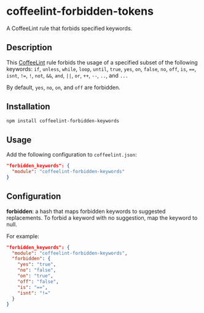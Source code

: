 coffeelint-forbidden-tokens
==============================

A CoffeeLint rule that forbids specified keywords.

Description
-----------

This [CoffeeLint](http://www.coffeelint.org/) rule forbids the usage of a specified subset of
the following keywords: `if`, `unless`, `while`, `loop`, `until`, `true`, `yes`, `on`, `false`,
`no`, `off`, `is`, `==`, `isnt`, `!=`, `!`, `not`, `&&`, `and`, `||`, `or`, `++`, `--`, `..`, and
`...`

By default, `yes`, `no`, `on`, and `off` are forbidden.

Installation
------------

```sh
npm install coffeelint-forbidden-keywords
```

Usage
-----

Add the following configuration to `coffeelint.json`:

```json
"forbidden_keywords": {
  "module": "coffeelint-forbidden-keywords"
}
```

Configuration
-------------

**forbidden**: a hash that maps forbidden keywords to suggested replacements. To forbid a keyword
  with no suggestion, map the keyword to null.

For example:

```json
"forbidden_keywords": {
  "module": "coffeelint-forbidden-keywords",
  "forbidden": {
    "yes": "true",
    "no": "false",
    "on": "true",
    "off": "false",
    "is": "==",
    "isnt": "!="
  }
}
```
